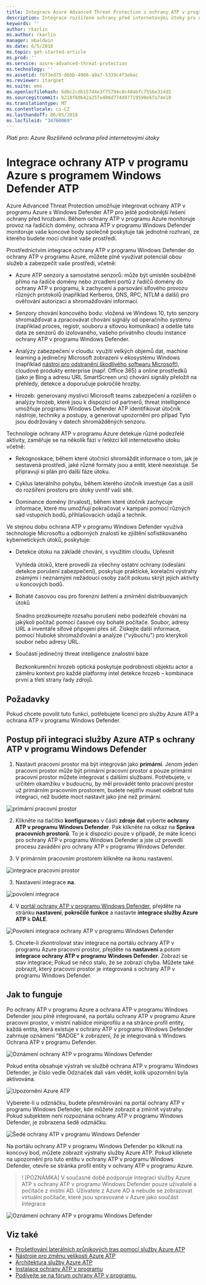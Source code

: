 ```yaml
---
title: Integrace Azure Advanced Threat Protection s ochrany ATP v programu Windows Defender | Dokumentace Microsoftu
description: Integrace rozšířené ochrany před internetovými útoky pro Azure pomocí ochrany ATP v programu Windows Defender pro úplné ohrožení rozsahu zjišťování
keywords: ''
author: rkarlin
ms.author: rkarlin
manager: mbaldwin
ms.date: 6/5/2018
ms.topic: get-started-article
ms.prod: ''
ms.service: azure-advanced-threat-protection
ms.technology: ''
ms.assetid: f6f3ed75-d6bb-4966-a9a7-5339c4f3ebac
ms.reviewer: itargoet
ms.suite: ems
ms.openlocfilehash: 6d6c2cdb157d4e3f75794c8c40abfc7556e314d5
ms.sourcegitcommit: b218f60b42a25fe486d774d97719590e6fa74e10
ms.translationtype: MT
ms.contentlocale: cs-CZ
ms.lasthandoff: 06/05/2018
ms.locfileid: "34760069"
---
```

*Platí pro: Azure Rozšířená ochrana před internetovými útoky*

# <a name="integrating-azure-atp-with-windows-defender-atp"></a>Integrace ochrany ATP v programu Azure s programem Windows Defender ATP

Azure Advanced Threat Protection umožňuje integrovat ochrany ATP v programu Azure s Windows Defender ATP pro ještě podrobnější řešení ochrany před hrozbami. Během ochrany ATP v programu Azure monitoruje provoz na řadičích domény, ochrana ATP v programu Windows Defender monitoruje vaše koncové body společně poskytuje tak jednotné rozhraní, ze kterého budete moci chránit vaše prostředí.

Prostřednictvím integrace ochrany ATP v programu Windows Defender do ochrany ATP v programu Azure, můžete plně využívat potenciál obou služeb a zabezpečit vaše prostředí, včetně:

- Azure ATP senzory a samostatné senzorů: může být umístěn souběžně přímo na řadiče domény nebo zrcadlení portů z řadičů domény do ochrany ATP v programu, k zachycení a parsování síťového provozu různých protokolů (například Kerberos, DNS, RPC, NTLM a další) pro ověřování autorizaci a shromažďování informací. 

-   Senzory chování koncového bodu: vložená ve Windows 10, tyto senzory shromažďovat a zpracovávat chování signály od operačního systému (například proces, registr, souboru a síťovou komunikaci) a odešle tato data ze senzorů do izolovaného, vašeho privátního cloudu instance ochrany ATP v programu Windows Defender.

- Analýzy zabezpečení v cloudu: využití velkých objemů dat, machine learning a jedinečný Microsoft zobrazení v ekosystému Windows (například [nástroj pro odstranění škodlivého softwaru Microsoft](https://www.microsoft.com/download/malicious-software-removal-tool-details.aspx)), cloudové produkty enterprise (např. Office 365) a online prostředků (jako je Bing a adresu URL SmartScreen urs) chování signály přeložit na přehledy, detekce a doporučuje pokročilé hrozby.

- Hrozeb: generovaný myslivci Microsoft teams zabezpečení a rozšířen o analýzy hrozeb, které jsou k dispozici od partnerů, threat intelligence umožňuje programu Windows Defender ATP identifikovat útočník nástroje, techniky a postupy, a generovat upozornění pro případ Tyto jsou dodržovány v datech shromážděných senzoru.

Technologie ochrany ATP v programu Azure detekuje různé podezřelé aktivity, zaměřuje se na několik fází v řetězci kill internetového útoku včetně:

- Rekognoskace, během které útočníci shromáždit informace o tom, jak je sestavená prostředí, jaké různé formáty jsou a entit, které neexistuje. Se připravují si plán pro další fáze útoku.

- Cyklus laterálního pohybu, během kterého útočník investuje čas a úsilí do rozšíření prostoru pro útoky uvnitř vaší sítě.

- Dominance domény (trvalost), během které útočník zachycuje informace, které mu umožňují pokračovat v kampani pomocí různých sad vstupních bodů, přihlašovacích údajů a technik.

Ve stejnou dobu ochrana ATP v programu Windows Defender využívá technologie Microsoftu a odborných znalostí ke zjištění sofistikovaného kybernetických útoků, poskytuje:

- Detekce útoku na základě chování, s využitím cloudu, Upřesnit<br></br>Vyhledá útoků, které provedli za všechny ostatní ochrany (odeslání detekce porušení zabezpečení), poskytuje praktické, korelační výstrahy známými i neznámými nežádoucí osoby začít pokusu skrýt jejich aktivity u koncových bodů.

- Bohaté časovou osu pro forenzní šetření a zmírnění distribuovaných útoků<br></br>Snadno prozkoumejte rozsahu porušení nebo podezřelé chování na jakýkoli počítač pomocí časové osy bohaté počítače. Soubor, adresy URL a inventáře síťové připojení přes síť. Získejte další informace, pomocí hluboké shromažďování a analýze ("výbuchu") pro kterýkoli soubor nebo adresy URL.

- Součástí jedinečný threat intelligence znalostní báze<br></br>Bezkonkurenční hrozeb optická poskytuje podrobnosti objektu actor a záměru kontext pro každé platformy intel detekce hrozeb – kombinace první a třetí strany řady zdrojů.

## <a name="prerequisites"></a>Požadavky

Pokud chcete povolit tuto funkci, potřebujete licenci pro služby Azure ATP a ochrana ATP v programu Windows Defender. 


## <a name="how-to-integrate-azure-atp-with-windows-defender-atp"></a>Postup při integraci služby Azure ATP s ochrany ATP v programu Windows Defender

1. Nastavit pracovní prostor má být integrován jako **primární**. Jenom jeden pracovní prostor může být primární pracovní prostor a pouze primární pracovní prostor můžete integrovat s dalšími službami. Potřebujete, v určitém okamžiku v budoucnu, by měl provádět tento pracovní prostor už primárním pracovním prostorem, budete nejdřív muset odebrat tuto integraci, než budete moct nastavit jako jiné než primární.

 ![primární pracovní prostor](./media/primary-workspace.png)

2. Klikněte na tlačítko **konfigurace**a v části **zdroje dat** vyberte **ochrany ATP v programu Windows Defender**. Pak klikněte na odkaz na **Správa pracovních prostorů**. To je k dispozici pouze v případě, že máte licenci pro ochrany ATP v programu Windows Defender a jste už provedli procesu zavádění pro ochrany ATP v programu Windows Defender. 

3. V primárním pracovním prostorem klikněte na ikonu nastavení.

 ![integrace pracovní prostor](./media/edit-workspace.png)
 
3. Nastavení integrace **na**. 

 ![povolení integrace](./media/enable-integration.png)

4. V [portál ochrany ATP v programu Windows Defender](https://beta.securitycenter.windows.com/preferences/advanced), přejděte na stránku **nastavení**, **pokročilé funkce** a nastavte **integrace služby Azure ATP** k  **DÁLE**. 

 ![Povolení integrace ochrany ATP v programu Windows Defender](./media/wd-atp-enable.png)

5. Chcete-li zkontrolovat stav integrace na portálu ochrany ATP v programu Azure pracovní prostor, přejděte na **nastavení** a potom **integrace ochrany ATP v programu Windows Defender**. Zobrazí se stav integrace; Pokud se něco stalo, že se zobrazí chyba. Můžete také zobrazit, který pracovní prostor je integrovaná s ochrany ATP v programu Windows Defender.

## <a name="how-it-works"></a>Jak to funguje

Po ochrany ATP v programu Azure a ochrana ATP v programu Windows Defender jsou plně integrované, na portálu ochrany ATP v programu Azure pracovní prostor, v místní nabídce miniprofilu a na stránce profil entity, každá entita, která existuje v ochrany ATP v programu Windows Defender zahrnuje oznámení "BADGE" k zobrazení, že je integrovaná s Windows Ochrana ATP v programu Defender. 

 ![Oznámení ochrany ATP v programu Windows Defender](./media/profile-alerts-wd.png)

Pokud entita obsahuje výstrah ve službě ochrana ATP v programu Windows Defender, je číslo vedle Odznáček dali vám vědět, kolik upozornění byla aktivována.

 ![Upozornění Azure ATP](./media/atp-integrated-wd-icon-alerts.png)

Vyberete-li u odznáčku, budete přesměrováni na portál ochrany ATP v programu Windows Defender, kde můžete zobrazit a zmírnit výstrahy. Pokud subjektem není rozpoznána ochrany ATP v programu Windows Defender, je zobrazena šedě odznáčku. 

 ![Šedé ochrany ATP v programu Windows Defender](./media/wd-grey.png)

Na portálu ochrany ATP v programu Windows Defender po kliknutí na koncový bod, můžete zobrazit výstrahy služby Azure ATP. Pokud kliknete na upozornění pro tuto entitu v ochrany ATP v programu Windows Defender, otevře se stránka profil entity v ochrany ATP v programu Azure. 
 
 > ! [POZNÁMKA] V současné době podporuje integraci služby Azure ATP s ochrany ATP v programu Windows Defender pouze uživatelé a počítače z místní AD. Uživatele z Azure AD a nebude se zobrazovat virtuální počítače, které jsou spravované v Azure jako součást Integrace 

![Oznámení ochrany ATP v programu Windows Defender](./media/wd-atp-alerts.png)


## <a name="see-also"></a>Viz také

- [Prošetřování laterálních průnikových tras pomocí služby Azure ATP](use-case-lateral-movement-path.md)
- [Nástroje pro změnu velikosti Azure ATP](http://aka.ms/aatpsizingtool)
- [Architektura služby Azure ATP](atp-architecture.md)
- [Instalace ochrany ATP v programu](install-atp-step1.md)
- [Podívejte se na fórum ochrany ATP v programu.](https://aka.ms/azureatpcommunity)

